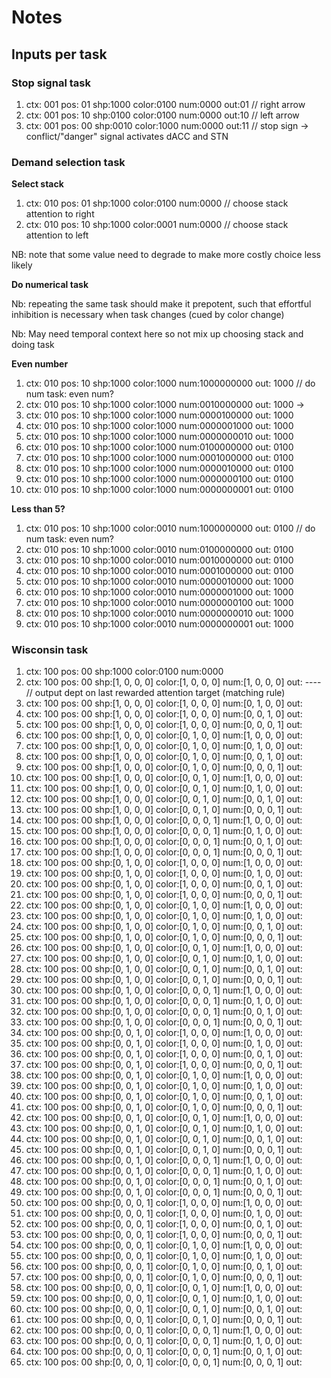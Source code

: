 # Notes
## Inputs per task
### Stop signal task
1. ctx: 001 pos: 01 shp:1000 color:0100 num:0000 out:01 // right arrow
1. ctx: 001 pos: 10 shp:0100 color:0100 num:0000 out:10 // left arrow
1. ctx: 001 pos: 00 shp:0010 color:1000 num:0000 out:11 // stop sign -> conflict/"danger" signal activates dACC and STN

### Demand selection task
**Select stack**
1. ctx: 010 pos: 01 shp:1000 color:0100 num:0000 // choose stack attention to right
1. ctx: 010 pos: 10 shp:1000 color:0001 num:0000 // choose stack attention to left

NB: note that some value need to degrade to make more costly choice less likely

**Do numerical task**

Nb: repeating the same task should make it prepotent, such that effortful inhibition is necessary when task changes (cued by color change) 

Nb: May need temporal context here so not mix up choosing stack and doing task 

**Even number**
1. ctx: 010 pos: 10 shp:1000 color:1000 num:1000000000 out: 1000 // do num task: even num?
1. ctx: 010 pos: 10 shp:1000 color:1000 num:0010000000 out: 1000 -> 
1. ctx: 010 pos: 10 shp:1000 color:1000 num:0000100000 out: 1000
1. ctx: 010 pos: 10 shp:1000 color:1000 num:0000001000 out: 1000
1. ctx: 010 pos: 10 shp:1000 color:1000 num:0000000010 out: 1000
1. ctx: 010 pos: 10 shp:1000 color:1000 num:0100000000 out: 0100
1. ctx: 010 pos: 10 shp:1000 color:1000 num:0001000000 out: 0100
1. ctx: 010 pos: 10 shp:1000 color:1000 num:0000010000 out: 0100
1. ctx: 010 pos: 10 shp:1000 color:1000 num:0000000100 out: 0100
1. ctx: 010 pos: 10 shp:1000 color:1000 num:0000000001 out: 0100

**Less than 5?**
1. ctx: 010 pos: 10 shp:1000 color:0010 num:1000000000 out: 0100 // do num task: even num?
1. ctx: 010 pos: 10 shp:1000 color:0010 num:0100000000 out: 0100
1. ctx: 010 pos: 10 shp:1000 color:0010 num:0010000000 out: 0100
1. ctx: 010 pos: 10 shp:1000 color:0010 num:0001000000 out: 0100
1. ctx: 010 pos: 10 shp:1000 color:0010 num:0000010000 out: 1000
1. ctx: 010 pos: 10 shp:1000 color:0010 num:0000001000 out: 1000
1. ctx: 010 pos: 10 shp:1000 color:0010 num:0000000100 out: 1000
1. ctx: 010 pos: 10 shp:1000 color:0010 num:0000000010 out: 1000
1. ctx: 010 pos: 10 shp:1000 color:0010 num:0000000001 out: 1000

### Wisconsin task
1. ctx: 100 pos: 00 shp:1000 color:0100 num:0000
1. ctx: 100 pos: 00  shp:[1, 0, 0, 0] color:[1, 0, 0, 0] num:[1, 0, 0, 0] out: ---- // output dept on last rewarded attention target (matching rule)
1. ctx: 100 pos: 00  shp:[1, 0, 0, 0] color:[1, 0, 0, 0] num:[0, 1, 0, 0] out: 
1. ctx: 100 pos: 00  shp:[1, 0, 0, 0] color:[1, 0, 0, 0] num:[0, 0, 1, 0] out: 
1. ctx: 100 pos: 00  shp:[1, 0, 0, 0] color:[1, 0, 0, 0] num:[0, 0, 0, 1] out: 
1. ctx: 100 pos: 00  shp:[1, 0, 0, 0] color:[0, 1, 0, 0] num:[1, 0, 0, 0] out: 
1. ctx: 100 pos: 00  shp:[1, 0, 0, 0] color:[0, 1, 0, 0] num:[0, 1, 0, 0] out: 
1. ctx: 100 pos: 00  shp:[1, 0, 0, 0] color:[0, 1, 0, 0] num:[0, 0, 1, 0] out: 
1. ctx: 100 pos: 00  shp:[1, 0, 0, 0] color:[0, 1, 0, 0] num:[0, 0, 0, 1] out: 
1. ctx: 100 pos: 00  shp:[1, 0, 0, 0] color:[0, 0, 1, 0] num:[1, 0, 0, 0] out: 
1. ctx: 100 pos: 00  shp:[1, 0, 0, 0] color:[0, 0, 1, 0] num:[0, 1, 0, 0] out: 
1. ctx: 100 pos: 00  shp:[1, 0, 0, 0] color:[0, 0, 1, 0] num:[0, 0, 1, 0] out: 
1. ctx: 100 pos: 00  shp:[1, 0, 0, 0] color:[0, 0, 1, 0] num:[0, 0, 0, 1] out: 
1. ctx: 100 pos: 00  shp:[1, 0, 0, 0] color:[0, 0, 0, 1] num:[1, 0, 0, 0] out: 
1. ctx: 100 pos: 00  shp:[1, 0, 0, 0] color:[0, 0, 0, 1] num:[0, 1, 0, 0] out: 
1. ctx: 100 pos: 00  shp:[1, 0, 0, 0] color:[0, 0, 0, 1] num:[0, 0, 1, 0] out: 
1. ctx: 100 pos: 00  shp:[1, 0, 0, 0] color:[0, 0, 0, 1] num:[0, 0, 0, 1] out: 
1. ctx: 100 pos: 00  shp:[0, 1, 0, 0] color:[1, 0, 0, 0] num:[1, 0, 0, 0] out: 
1. ctx: 100 pos: 00  shp:[0, 1, 0, 0] color:[1, 0, 0, 0] num:[0, 1, 0, 0] out: 
1. ctx: 100 pos: 00  shp:[0, 1, 0, 0] color:[1, 0, 0, 0] num:[0, 0, 1, 0] out: 
1. ctx: 100 pos: 00  shp:[0, 1, 0, 0] color:[1, 0, 0, 0] num:[0, 0, 0, 1] out: 
1. ctx: 100 pos: 00  shp:[0, 1, 0, 0] color:[0, 1, 0, 0] num:[1, 0, 0, 0] out: 
1. ctx: 100 pos: 00  shp:[0, 1, 0, 0] color:[0, 1, 0, 0] num:[0, 1, 0, 0] out: 
1. ctx: 100 pos: 00  shp:[0, 1, 0, 0] color:[0, 1, 0, 0] num:[0, 0, 1, 0] out: 
1. ctx: 100 pos: 00  shp:[0, 1, 0, 0] color:[0, 1, 0, 0] num:[0, 0, 0, 1] out: 
1. ctx: 100 pos: 00  shp:[0, 1, 0, 0] color:[0, 0, 1, 0] num:[1, 0, 0, 0] out: 
1. ctx: 100 pos: 00  shp:[0, 1, 0, 0] color:[0, 0, 1, 0] num:[0, 1, 0, 0] out: 
1. ctx: 100 pos: 00  shp:[0, 1, 0, 0] color:[0, 0, 1, 0] num:[0, 0, 1, 0] out: 
1. ctx: 100 pos: 00  shp:[0, 1, 0, 0] color:[0, 0, 1, 0] num:[0, 0, 0, 1] out: 
1. ctx: 100 pos: 00  shp:[0, 1, 0, 0] color:[0, 0, 0, 1] num:[1, 0, 0, 0] out: 
1. ctx: 100 pos: 00  shp:[0, 1, 0, 0] color:[0, 0, 0, 1] num:[0, 1, 0, 0] out: 
1. ctx: 100 pos: 00  shp:[0, 1, 0, 0] color:[0, 0, 0, 1] num:[0, 0, 1, 0] out: 
1. ctx: 100 pos: 00  shp:[0, 1, 0, 0] color:[0, 0, 0, 1] num:[0, 0, 0, 1] out: 
1. ctx: 100 pos: 00  shp:[0, 0, 1, 0] color:[1, 0, 0, 0] num:[1, 0, 0, 0] out: 
1. ctx: 100 pos: 00  shp:[0, 0, 1, 0] color:[1, 0, 0, 0] num:[0, 1, 0, 0] out: 
1. ctx: 100 pos: 00  shp:[0, 0, 1, 0] color:[1, 0, 0, 0] num:[0, 0, 1, 0] out: 
1. ctx: 100 pos: 00  shp:[0, 0, 1, 0] color:[1, 0, 0, 0] num:[0, 0, 0, 1] out: 
1. ctx: 100 pos: 00  shp:[0, 0, 1, 0] color:[0, 1, 0, 0] num:[1, 0, 0, 0] out: 
1. ctx: 100 pos: 00  shp:[0, 0, 1, 0] color:[0, 1, 0, 0] num:[0, 1, 0, 0] out: 
1. ctx: 100 pos: 00  shp:[0, 0, 1, 0] color:[0, 1, 0, 0] num:[0, 0, 1, 0] out: 
1. ctx: 100 pos: 00  shp:[0, 0, 1, 0] color:[0, 1, 0, 0] num:[0, 0, 0, 1] out: 
1. ctx: 100 pos: 00  shp:[0, 0, 1, 0] color:[0, 0, 1, 0] num:[1, 0, 0, 0] out: 
1. ctx: 100 pos: 00  shp:[0, 0, 1, 0] color:[0, 0, 1, 0] num:[0, 1, 0, 0] out: 
1. ctx: 100 pos: 00  shp:[0, 0, 1, 0] color:[0, 0, 1, 0] num:[0, 0, 1, 0] out: 
1. ctx: 100 pos: 00  shp:[0, 0, 1, 0] color:[0, 0, 1, 0] num:[0, 0, 0, 1] out: 
1. ctx: 100 pos: 00  shp:[0, 0, 1, 0] color:[0, 0, 0, 1] num:[1, 0, 0, 0] out: 
1. ctx: 100 pos: 00  shp:[0, 0, 1, 0] color:[0, 0, 0, 1] num:[0, 1, 0, 0] out: 
1. ctx: 100 pos: 00  shp:[0, 0, 1, 0] color:[0, 0, 0, 1] num:[0, 0, 1, 0] out: 
1. ctx: 100 pos: 00  shp:[0, 0, 1, 0] color:[0, 0, 0, 1] num:[0, 0, 0, 1] out: 
1. ctx: 100 pos: 00  shp:[0, 0, 0, 1] color:[1, 0, 0, 0] num:[1, 0, 0, 0] out: 
1. ctx: 100 pos: 00  shp:[0, 0, 0, 1] color:[1, 0, 0, 0] num:[0, 1, 0, 0] out: 
1. ctx: 100 pos: 00  shp:[0, 0, 0, 1] color:[1, 0, 0, 0] num:[0, 0, 1, 0] out: 
1. ctx: 100 pos: 00  shp:[0, 0, 0, 1] color:[1, 0, 0, 0] num:[0, 0, 0, 1] out: 
1. ctx: 100 pos: 00  shp:[0, 0, 0, 1] color:[0, 1, 0, 0] num:[1, 0, 0, 0] out: 
1. ctx: 100 pos: 00  shp:[0, 0, 0, 1] color:[0, 1, 0, 0] num:[0, 1, 0, 0] out: 
1. ctx: 100 pos: 00  shp:[0, 0, 0, 1] color:[0, 1, 0, 0] num:[0, 0, 1, 0] out: 
1. ctx: 100 pos: 00  shp:[0, 0, 0, 1] color:[0, 1, 0, 0] num:[0, 0, 0, 1] out: 
1. ctx: 100 pos: 00  shp:[0, 0, 0, 1] color:[0, 0, 1, 0] num:[1, 0, 0, 0] out: 
1. ctx: 100 pos: 00  shp:[0, 0, 0, 1] color:[0, 0, 1, 0] num:[0, 1, 0, 0] out: 
1. ctx: 100 pos: 00  shp:[0, 0, 0, 1] color:[0, 0, 1, 0] num:[0, 0, 1, 0] out: 
1. ctx: 100 pos: 00  shp:[0, 0, 0, 1] color:[0, 0, 1, 0] num:[0, 0, 0, 1] out: 
1. ctx: 100 pos: 00  shp:[0, 0, 0, 1] color:[0, 0, 0, 1] num:[1, 0, 0, 0] out: 
1. ctx: 100 pos: 00  shp:[0, 0, 0, 1] color:[0, 0, 0, 1] num:[0, 1, 0, 0] out: 
1. ctx: 100 pos: 00  shp:[0, 0, 0, 1] color:[0, 0, 0, 1] num:[0, 0, 1, 0] out: 
1. ctx: 100 pos: 00  shp:[0, 0, 0, 1] color:[0, 0, 0, 1] num:[0, 0, 0, 1] out: 
